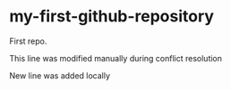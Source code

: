 # my-first-github-repository
First repo.

This line was modified manually during conflict resolution

New line was added locally